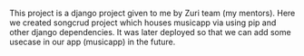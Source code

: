 This project is a django project given to me by Zuri team (my mentors).
Here we created songcrud project which houses musicapp via using pip and other django dependencies.
It was later deployed so that we can add some usecase in our app (musicapp) in the future.
